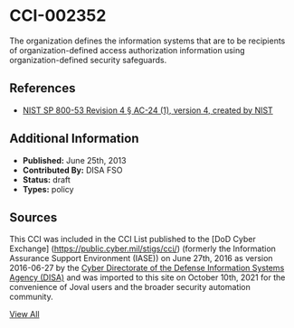 # CCI-002352

The organization defines the information systems that are to be recipients of organization-defined access authorization information using organization-defined security safeguards.

## References ##

* [NIST SP 800-53 Revision 4 § AC-24 (1), version 4, created by NIST](http://csrc.nist.gov/publications/PubsSPs.html)


## Additional Information ##

* **Published:** June 25th, 2013
* **Contributed By:** DISA FSO
* **Status:** draft
* **Types:** policy

## Sources ##

This CCI was included in the CCI List published to the [DoD Cyber Exchange]
(https://public.cyber.mil/stigs/cci/) (formerly the Information Assurance Support Environment
(IASE)) on June 27th, 2016 as version 2016-06-27 by the [Cyber Directorate of the Defense 
Information Systems Agency (DISA)](https://public.cyber.mil/about-cyber/) and was imported to 
this site on October 10th, 2021 for the convenience of Joval users and the broader security automation community.

[View All](../README.md)
